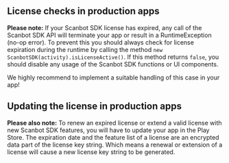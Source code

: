 ## License checks in production apps
**Please note:**
If your Scanbot SDK license has expired, any call of the Scanbot SDK API will terminate your app or result in a  RuntimeException (no-op error). To prevent this you should always check for license expiration during the runtime by calling the method `new ScanbotSDK(activity).isLicenseActive()`. If this method returns `false`, you should disable any usage of the Scanbot SDK functions or UI components.

We highly recommend to implement a suitable handling of this case in your app!

## Updating the license in production apps
**Please also note:**
To renew an expired license or extend a valid license with new Scanbot SDK features, you will have to update your app in the Play Store.
The expiration date and the feature list of a license are an encrypted data part of the license key string. Which means a renewal or extension of a license will cause a new license key string to be generated.
